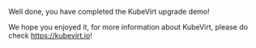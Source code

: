 Well done, you have completed the KubeVirt upgrade demo!

We hope you enjoyed it, for more information about KubeVirt, please do check <https://kubevirt.io>!
